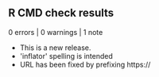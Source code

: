 ## R CMD check results

0 errors | 0 warnings | 1 note

* This is a new release.
* 'inflator' spelling is intended
* URL has been fixed by prefixing https://
